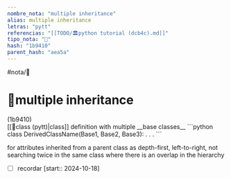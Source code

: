 ```yaml
---
nombre_nota: "multiple inheritance"
alias: multiple inheritance
letras: "pytt"
referencias: "[[TODO/🏛️python tutorial (dcb4c).md]]"
tipo_nota: "📑"
hash: "1b9410"
parent_hash: "aea5a"
---
```


#nota/📑

# 📑multiple inheritance
<div class="hash">(1b9410)</div>
[[📑class (pytt)|class]] definition with multiple __base classes__
```python
class DerivedClassName(Base1, Base2, Base3):
    <statement-1>
    .
    .
    .
    <statement-N>
```


for attributes inherited from a parent class as depth-first, left-to-right, not searching twice in the same class where there is an overlap in the hierarchy

- [ ] recordar  [start:: 2024-10-18]
